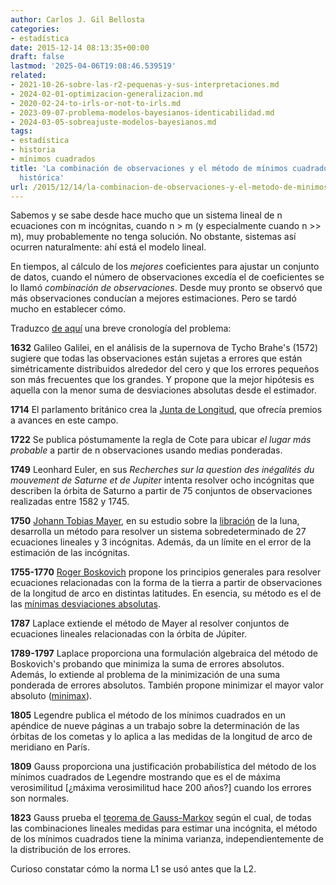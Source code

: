 ```yaml
---
author: Carlos J. Gil Bellosta
categories:
- estadística
date: 2015-12-14 08:13:35+00:00
draft: false
lastmod: '2025-04-06T19:08:46.539519'
related:
- 2021-10-26-sobre-las-r2-pequenas-y-sus-interpretaciones.md
- 2024-02-01-optimizacion-generalizacion.md
- 2020-02-24-to-irls-or-not-to-irls.md
- 2023-09-07-problema-modelos-bayesianos-identicabilidad.md
- 2024-03-05-sobreajuste-modelos-bayesianos.md
tags:
- estadística
- historia
- mínimos cuadrados
title: 'La combinación de observaciones y el método de mínimos cuadrados: una revisión
  histórica'
url: /2015/12/14/la-combinacion-de-observaciones-y-el-metodo-de-minimos-cuadrados-una-revision-historica/
---
```


Sabemos y se sabe desde hace mucho que un sistema lineal de n ecuaciones con m incógnitas, cuando n > m (y especialmente cuando n >> m), muy probablemente no tenga solución. No obstante, sistemas así ocurren naturalmente: ahí está el modelo lineal.

En tiempos, al cálculo de los _mejores_ coeficientes para ajustar un conjunto de datos, cuando el número de observaciones excedía el de coeficientes se lo llamó _combinación de observaciones_. Desde muy pronto se observó que más observaciones conducían a mejores estimaciones. Pero se tardó mucho en establecer cómo.

Traduzco [de aquí](http://www.math.yorku.ca/SCS/seminar/chron-ls.txt) una breve cronología del problema:

**1632** Galileo Galilei, en el análisis de la supernova de Tycho Brahe's (1572) sugiere que todas las observaciones están sujetas a errores que están simétricamente distribuidos alrededor del cero y que los errores pequeños son más frecuentes que los grandes. Y propone que la mejor hipótesis es aquella con la menor suma de desviaciones absolutas desde el estimador.

**1714** El parlamento británico crea la [Junta de Longitud](https://es.wikipedia.org/wiki/Junta_de_Longitud), que ofrecía premios a avances en este campo.

**1722** Se publica póstumamente la regla de Cote para ubicar _el lugar más probable_ a partir de n observaciones usando medias ponderadas.

**1749** Leonhard Euler, en sus _Recherches sur la question des inégalités du mouvement de Saturne et de Jupiter_ intenta resolver ocho incógnitas que describen la órbita de Saturno a partir de 75 conjuntos de observaciones realizadas entre 1582 y 1745.

**1750** [Johann Tobias Mayer](https://es.wikipedia.org/wiki/Johann_Tobias_Mayer), en su estudio sobre la [libración](https://es.wikipedia.org/wiki/Libraci%C3%B3n) de la luna, desarrolla un método para resolver un sistema sobredeterminado de 27 ecuaciones lineales y 3 incógnitas. Además, da un límite en el error de la estimación de las incógnitas.

**1755-1770** [Roger Boskovich](https://es.wikipedia.org/wiki/Ru%C4%91er_Bo%C5%A1kovi%C4%87) propone los principios generales para resolver ecuaciones relacionadas con la forma de la tierra a partir de observaciones de la longitud de arco en distintas latitudes. En esencia, su método es el de las [mínimas desviaciones absolutas](https://en.wikipedia.org/wiki/Least_absolute_deviations).

**1787** Laplace extiende el método de Mayer al resolver conjuntos de ecuaciones lineales relacionadas con la órbita de Júpiter.

**1789-1797** Laplace proporciona una formulación algebraica del método de Boskovich's probando que minimiza la suma de errores absolutos. Además, lo extiende al problema de la minimización de una suma ponderada de errores absolutos. También propone minimizar el mayor valor absoluto ([minimax](https://en.wikipedia.org/wiki/Minimax#Minimax_for_individual_decisions)).

**1805** Legendre publica el método de los mínimos cuadrados en un apéndice de nueve páginas a un trabajo sobre la determinación de las órbitas de los cometas y lo aplica a las medidas de la longitud de arco de meridiano en París.

**1809** Gauss proporciona una justificación probabilística del método de los mínimos cuadrados de Legendre mostrando que es el de máxima verosimilitud [¿máxima verosimilitud hace 200 años?] cuando los errores son normales.

**1823** Gauss prueba el [teorema de Gauss-Markov](https://en.wikipedia.org/wiki/Gauss%E2%80%93Markov_theorem) según el cual, de todas las combinaciones lineales medidas para estimar una incógnita, el método de los mínimos cuadrados tiene la mínima varianza, independientemente de la distribución de los errores.

Curioso constatar cómo la norma L1 se usó antes que la L2.